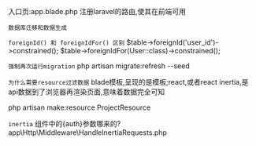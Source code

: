 入口页:app.blade.php
注册laravel的路由,使其在前端可用

`数据库迁移和数据生成`

`foreignId() 和 foreignIdFor() 区别`
  $table->foreignId('user_id')->constrained();
   $table->foreignIdFor(User::class)->constrained();

`强制再次运行migration`
php artisan migrate:refresh  --seed

`为什么需要resource过滤数据`
blade模板,呈现的是模板;react,或者react inertia,是api数据到了浏览器再渲染页面,意味着数据完全可知

php artisan make:resource ProjectResource

`inertia`
组件中的{auth}参数哪来的?
app\Http\Middleware\HandleInertiaRequests.php
